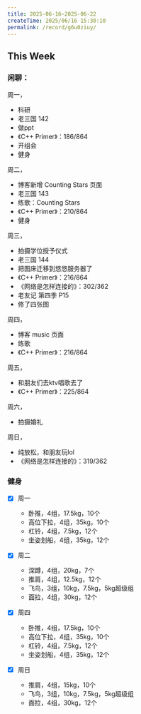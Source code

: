 ```yaml
---
title: 2025-06-16~2025-06-22
createTime: 2025/06/16 15:30:10
permalink: /record/g6u0ziuy/
---
```


## This Week

### 闲聊：
周一，
- 科研
- 老三国 142
- 做ppt
- 《C++ Primer》：186/864
- 开组会
- 健身


周二，
- 博客新增 Counting Stars 页面
- 老三国 143
- 练歌：Counting Stars
- 《C++ Primer》：210/864
- 健身

周三，
- 拍摄学位授予仪式
- 老三国 144
- 把图床迁移到悠悠服务器了
- 《C++ Primer》：216/864
- 《网络是怎样连接的》：302/362
- 老友记 第四季 P15
- 修了四张图


周四，
- 博客 music 页面
- 练歌
- 《C++ Primer》：216/864


周五，
- 和朋友们去ktv唱歌去了
- 《C++ Primer》：225/864

周六，
- 拍摄婚礼


周日，
- 纯放松，和朋友玩lol
- 《网络是怎样连接的》：319/362

### 健身
- [x] 周一
  - 卧推，4组，17.5kg，10个
  - 高位下拉，4组，35kg，10个
  - 杠铃，4组，7.5kg，12个
  - 坐姿划船，4组，35kg，12个


- [x] 周二
  - 深蹲，4组，20kg，7个
  - 推肩，4组，12.5kg，12个
  - 飞鸟，3组，10kg，7.5kg，5kg超级组
  - 面拉，4组，30kg，12个

- [x] 周四
  - 卧推，4组，17.5kg，10个
  - 高位下拉，4组，35kg，10个
  - 杠铃，4组，7.5kg，12个
  - 坐姿划船，4组，35kg，12个

- [x] 周日
  - 推肩，4组，15kg，10个
  - 飞鸟，3组，10kg，7.5kg，5kg超级组
  - 面拉，4组，30kg，12个